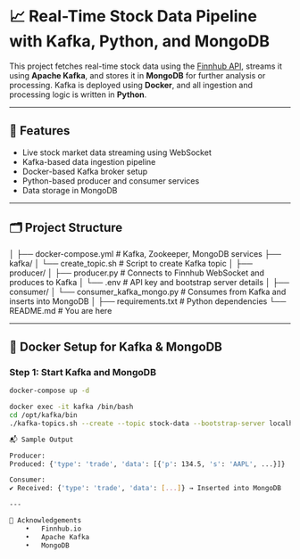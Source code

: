 # 📈 Real-Time Stock Data Pipeline with Kafka, Python, and MongoDB

This project fetches real-time stock data using the [Finnhub API](https://finnhub.io/), streams it using **Apache Kafka**, and stores it in **MongoDB** for further analysis or processing. Kafka is deployed using **Docker**, and all ingestion and processing logic is written in **Python**.

---

## 🚀 Features

- Live stock market data streaming using WebSocket
- Kafka-based data ingestion pipeline
- Docker-based Kafka broker setup
- Python-based producer and consumer services
- Data storage in MongoDB

---

## 🗂️ Project Structure
│
├── docker-compose.yml             # Kafka, Zookeeper, MongoDB services
├── kafka/
│   └── create_topic.sh            # Script to create Kafka topic
│
├── producer/
│   ├── producer.py                # Connects to Finnhub WebSocket and produces to Kafka
│   └── .env                       # API key and bootstrap server details
│
├── consumer/
│   └── consumer_kafka_mongo.py    # Consumes from Kafka and inserts into MongoDB
│
├── requirements.txt               # Python dependencies
└── README.md                      # You are here

---

## 🐳 Docker Setup for Kafka & MongoDB

### Step 1: Start Kafka and MongoDB

```bash
docker-compose up -d

docker exec -it kafka /bin/bash
cd /opt/kafka/bin
./kafka-topics.sh --create --topic stock-data --bootstrap-server localhost:9092 --replication-factor 1 --partitions 1

📬 Sample Output

Producer:
Produced: {'type': 'trade', 'data': [{'p': 134.5, 's': 'AAPL', ...}]}

Consumer:
✔ Received: {'type': 'trade', 'data': [...]} → Inserted into MongoDB

---

🙌 Acknowledgements
    •   Finnhub.io
	•	Apache Kafka
	•	MongoDB